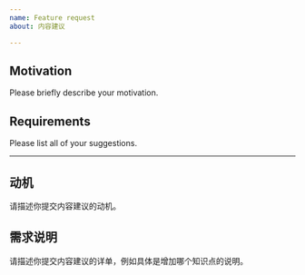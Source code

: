 ```yaml
---
name: Feature request
about: 内容建议

---
```


<!-- English Version -->

## Motivation

Please briefly describe your motivation.

## Requirements

Please list all of your suggestions.

---

<!-- 中文版 -->

## 动机

请描述你提交内容建议的动机。

## 需求说明

请描述你提交内容建议的详单，例如具体是增加哪个知识点的说明。